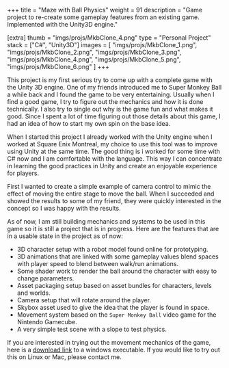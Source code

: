 +++
title = "Maze with Ball Physics"
weight = 91
description = "Game project to re-create some gameplay features from an existing game. Implemented with the Unity3D engine."

[extra]
thumb = "imgs/projs/MkbClone_4.png"
type = "Personal Project"
stack = ["C#", "Unity3D"]
images = [
    "imgs/projs/MkbClone_1.png",
    "imgs/projs/MkbClone_2.png",
    "imgs/projs/MkbClone_3.png",
    "imgs/projs/MkbClone_4.png",
    "imgs/projs/MkbClone_5.png",
    "imgs/projs/MkbClone_6.png"
]
+++

This project is my first serious try to come up with a complete game with the Unity 3D engine. One of my friends introduced me to Super Monkey Ball a while back and I found the game to be very entertaining. Usually when I find a good game, I try to figure out the mechanics and how it is done technically. I also try to single out why is the game fun and what makes it good. Since I spent a lot of time figuring out those details about this game, I had an idea of how to start my own spin on the base idea.

When I started this project I already worked with the Unity engine when I worked at Square Enix Montreal, my choice to use this tool was to improve using Unity at the same time. The good thing is i worked for some time with C# now and I am comfortable with the language. This way I can concentrate in learning the good practices in Unity and create an enjoyable experience for players.

First I wanted to create a simple example of camera control to mimic the effect of moving the entire stage to move the ball. When I succeeded and showed the results to some of my friend, they were quickly interested in the concept so I was happy with the results.

As of now, I am still building mechanics and systems to be used in this game so it is still a project that is in progress. Here are the features that are in a usable state in the project as of now:

- 3D character setup with a robot model found online for prototyping.
- 3D animations that are linked with some gameplay values blend spaces with player speed to blend between walk/run animations.
- Some shader work to render the ball around the character with easy to change parameters.
- Asset packaging setup based on asset bundles for characters, levels and worlds.
- Camera setup that will rotate around the player.
- Skybox asset used to give the idea that the player is found in space.
- Movement system based on the `Super Monkey Ball` video game for the Nintendo Gamecube.
- A very simple test scene with a slope to test physics.

If you are interested in trying out the movement mechanics of the game, here is a [download link]({{site.baseurl}}/downloads/mkb-demo.zip) to a windows executable. If you would like to try out this on Linux or Mac, please contact me.
